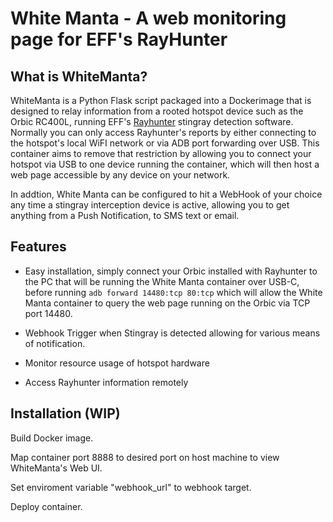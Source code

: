 # White Manta - A web monitoring page for EFF's RayHunter

## What is WhiteManta?
WhiteManta is a Python Flask script packaged into a Dockerimage that is designed to relay information from a rooted hotspot device such as the Orbic RC400L, running EFF's [Rayhunter](http://github.com/EFForg/rayhunter) stingray detection software. Normally you can only access Rayhunter's reports by either connecting to the hotspot's local WiFI network or via ADB port forwarding over USB. This container aims to remove that restriction by allowing you to connect your hotspot via USB to one device running the container, which will then host a web page accessible by any device on your network. 

In addtion, White Manta can be configured to hit a WebHook of your choice any time a stingray interception device is active, allowing you to get anything from a Push Notification, to SMS text or email. 

## Features
* Easy installation, simply connect your Orbic installed with Rayhunter to the PC that will be running the White Manta container over USB-C, before running `adb forward 14480:tcp 80:tcp` which will allow the White Manta container to query the web page running on the Orbic via TCP port 14480.

* Webhook Trigger when Stingray is detected allowing for various means of notification.

* Monitor resource usage of hotspot hardware

* Access Rayhunter information remotely

## Installation (WIP)
Build Docker image.

Map container port 8888 to desired port on host machine to view WhiteManta's Web UI.

Set enviroment variable "webhook_url" to webhook target.

Deploy container.

